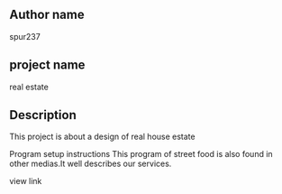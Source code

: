## Author name
spur237

## project name
real estate

## Description
This project is about a design of real house estate



Program setup instructions
This program of street food is also found in other medias.It well describes our services.

view link